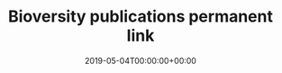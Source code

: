 ---
title: 'Bioversity publications permanent link'
field: 'cg.link.permalink'
slug: 'cg-link-permalink'
description: 'Enter a full URL for the item.'
required: False
date: '2019-05-04T00:00:00+00:00'
---